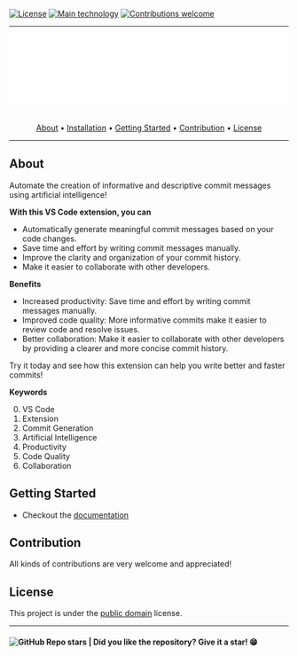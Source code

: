 
[![License](https://img.shields.io/badge/license-PUBLIC_DOMAIN-white.svg?style=flat)](http://creativecommons.org/publicdomain/zero/1.0/)
[![Main technology](https://img.shields.io/badge/made_to-VSCODE-blue)](#)
[![Contributions welcome](https://img.shields.io/badge/PRs-WELCOME-green)](#contribution)


---
<section align="center">
  <img src="docs/assets/images/banner.svg" title="Project banner" alt="Project banner" />
  <br>
  <br>

  <p>
    <a href="#about">About</a> •
    <a href="#installation">Installation</a> •
    <a href="#getting-started">Getting Started</a> •
    <a href="#contribution">Contribution</a> •
    <a href="#license">License</a>
  </p>
</section>

---

## About

Automate the creation of informative and descriptive commit messages using artificial intelligence!

**With this VS Code extension, you can**

* Automatically generate meaningful commit messages based on your code changes.
* Save time and effort by writing commit messages manually.
* Improve the clarity and organization of your commit history.
* Make it easier to collaborate with other developers.

**Benefits**

* Increased productivity: Save time and effort by writing commit messages manually.
* Improved code quality: More informative commits make it easier to review code and resolve issues.
* Better collaboration: Make it easier to collaborate with other developers by providing a clearer and more concise commit history.

Try it today and see how this extension can help you write better and faster commits!

**Keywords**

0. VS Code
0. Extension
0. Commit Generation
0. Artificial Intelligence
0. Productivity
0. Code Quality
0. Collaboration


## Getting Started

* Checkout the [documentation](docs/getting-started.md)


## Contribution

All kinds of contributions are very welcome and appreciated!


## License

This project is under the [public domain](LICENSE.md) license.


---

<h4>  
  <img alt="GitHub Repo stars" src="https://img.shields.io/github/stars/andersonbosa/commitay?style=social">
  | Did you like the repository? Give it a star! 😁
</h4>
